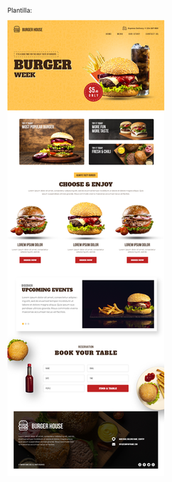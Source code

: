 Plantilla:

![Plantilla](https://raw.githubusercontent.com/TorresMariana/Front-End---Practicas/refs/heads/pagina2/plantilla.jpg)
